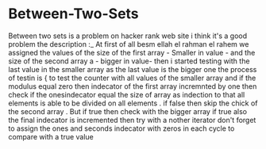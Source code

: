 # Between-Two-Sets
Between two sets is a problem on hacker rank web site i think it's a good problem 
the description :_
At first of all besm ellah el rahman el rahem 
we assigned the values of the size of the first array - Smaller in value - and the size of the second array a - bigger in value-
then i started testing with the last value in the smaller array as the last value is the 
bigger one the process of testin is { to test the counter with all values of the smaller array and if the modulus equal zero then indecator of the first array incremnted by one then check if the onesindecator equal the size of array as indection to that all elements is able to be divided on all elements .
if false then skip the chick of the second array .
But if true then check with the bigger array if true also the final indecator is incremented 
then try with a nother iterator 
don't forget to assign the ones and seconds indecator with zeros in each cycle to compare with a true value

